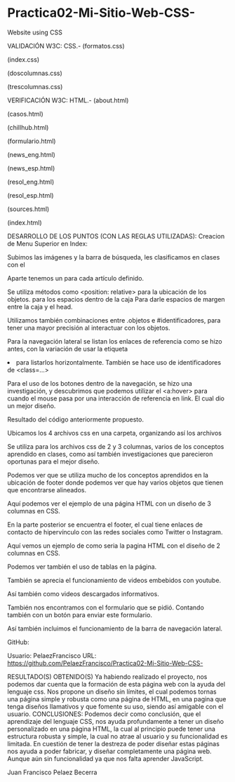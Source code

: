 # Practica02-Mi-Sitio-Web-CSS-
Website using CSS

VALIDACIÓN W3C:
CSS.-
(formatos.css)

(index.css)

(doscolumnas.css)

(trescolumnas.css)

VERIFICACIÓN W3C:
HTML.-
(about.html)

(casos.html)

(chillhub.html)

(formulario.html)

(news_eng.html)

(news_esp.html)

(resol_eng.html)

(resol_esp.html)

(sources.html)

(index.html)


DESARROLLO DE LOS PUNTOS (CON LAS REGLAS UTILIZADAS):
Creacion de Menu Superior en Index:

Subimos las imágenes y la barra de búsqueda, les clasificamos en clases con el <div>
Aparte tenemos un <id> para cada artículo definido.

Se utiliza métodos como <position: relative> para la ubicación de los objetos.
<Padding> para los espacios dentro de la caja
<Margin> Para darle espacios de margen entre la caja y el head.

Utilizamos también combinaciones entre .objetos e #identificadores, para tener una mayor precisión al interactuar con los objetos.



Para la navegación lateral se listan los enlaces de referencia como se hizo antes, con la variación de usar la etiqueta <li> para listarlos horizontalmente. También se hace uso de identificadores de <class=...>

Para el uso de los botones dentro de la navegación, se hizo una investigación, y descubrimos que podemos utilizar el <a:hover> para cuando el mouse pasa por una interacción de referencia en link. El cual dio un mejor diseño.

Resultado del código anteriormente propuesto.


Ubicamos los 4 archivos css en una carpeta, organizando así los archivos


Se utiliza para los archivos css de 2 y 3 columnas, varios de los conceptos aprendido en clases, como así también investigaciones que parecieron oportunas para el mejor diseño.


Podemos ver que se utiliza mucho de los conceptos aprendidos en la ubicación de footer donde podemos ver que hay varios objetos que tienen que encontrarse alineados.

Aquí podemos ver el ejemplo de una página HTML con un diseño de 3 columnas en CSS.

En la parte posterior se encuentra el footer, el cual tiene enlaces de contacto de hipervínculo con las redes sociales como Twitter o Instagram.


Aquí vemos un ejemplo de como seria la pagina HTML con el diseño de 2 columnas en CSS.

Podemos ver también el uso de tablas en la página.


También se aprecia el funcionamiento de videos embebidos con youtube.

Así también como videos descargados informativos.

También nos encontramos con el formulario que se pidió. Contando también con un botón para enviar este formulario.

Así también incluimos el funcionamiento de la barra de navegación lateral.

GitHub:

Usuario: PelaezFrancisco
URL: https://github.com/PelaezFrancisco/Practica02-Mi-Sitio-Web-CSS-


RESULTADO(S) OBTENIDO(S)
Ya habiendo realizado el proyecto, nos podemos dar cuenta que la formación de esta página web con la ayuda del lenguaje css. Nos propone un diseño sin límites, el cual podemos tornas una página simple y robusta como una página de HTML, en una pagina que tenga diseños llamativos y que fomente su uso, siendo así amigable con el usuario.
CONCLUSIONES:
Podemos decir como conclusión, que el aprendizaje del lenguaje CSS, nos ayuda profundamente a tener un diseño personalizado en una página HTML, la cual al principio puede tener una estructura robusta y simple, la cual no atrae al usuario y su funcionalidad es limitada. En cuestión de tener la destreza de poder diseñar estas páginas nos ayuda a poder fabricar, y diseñar completamente una  página web. Aunque aún sin funcionalidad ya que nos falta aprender JavaScript.

Juan Francisco Pelaez Becerra
